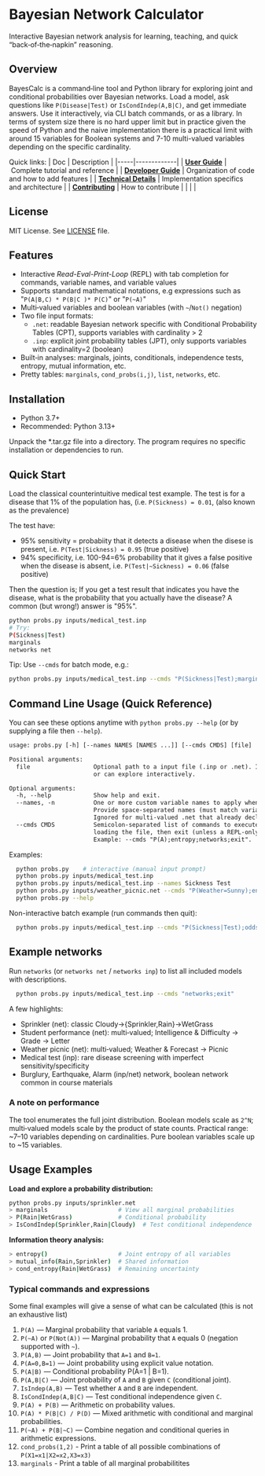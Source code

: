 # Bayesian Network Calculator

Interactive Bayesian network analysis for learning, teaching, and quick “back‑of‑the‑napkin” reasoning.


## Overview

BayesCalc is a command‑line tool and Python library for exploring joint and conditional probabilities over Bayesian networks. Load a model, ask questions like `P(Disease|Test)` or `IsCondIndep(A,B|C)`, and get immediate answers. Use it interactively, via CLI batch commands, or as a library.
In terms of system size there is no hard upper limit but in practice given the speed of Python and the naive implementation there is a practical limit with around 15 variables for Boolean systems and 7-10 multi-valued variables depending on the specific cardinality.

Quick links:
| Doc | Description |
|-----|-------------|
| **[User Guide](docs/Userguide.md)**  | Complete tutorial and reference |
| **[ Developer Guide](docs/DEVELOPER_GUIDE.md)** |  Organization of code and how to add features |
| **[ Technical Details](docs/ARCHITECTURE.md)** | Implementation specifics and architecture |
| **[ Contributing](CONTRIBUTING.md)** | How to contribute |
| | |


## License

MIT License. See [LICENSE](LICENSE) file.


## Features

- Interactive *Read-Eval-Print-Loop* (REPL) with tab completion for commands, variable names, and variable values
- Supports standard mathematical notations, e.g expressions such as "`P(A|B,C) * P(B|C )* P(C)`" or "`P(~A)`"
- Multi‑valued variables and boolean variables (with `~`/`Not()` negation)
- Two file input formats:
  - `.net`: readable Bayesian network specific with Conditional Probability Tables (CPT), supports variables with cardinality > 2
  - `.inp`: explicit joint probability tables (JPT), only supports variables with cardinality=2 (boolean)
- Built‑in analyses: marginals, joints, conditionals, independence tests, entropy, mutual information, etc.
- Pretty tables: `marginals`, `cond_probs(i,j)`, `list`, `networks`, etc.

## Installation

- Python 3.7+
- Recommended: Python 3.13+

Unpack the *.tar.gz file into a directory. The program requires no specific installation or dependencies to run. 


## Quick Start

Load the classical counterintuitive medical test example. The test is for a disease that 1% of the population has, (i.e. `P(Sickness) = 0.01`, (also known as the prevalence)

The test have:
- 95% sensitivity = probabiity that it detects a disease when the disese is present, i.e. `P(Test|Sickness) = 0.95` (true positive)
- 94% specificity, i.e. 100-94=6% probability that it gives a false positive when the disease is absent, i.e. `P(Test|~Sickness) = 0.06` (false positive)

Then the question is; If you get a test result that indicates you have the disease, what is the probability that you actually have the disease? A common (but wrong!) answer is "95%".


```bash
python probs.py inputs/medical_test.inp
# Try:
P(Sickness|Test)
marginals
networks net
```

Tip: Use `--cmds` for batch mode, e.g.:
```bash
python probs.py inputs/medical_test.inp --cmds "P(Sickness|Test);marginals;exit"
```

## Command Line Usage (Quick Reference)

You can see these options anytime with `python probs.py --help` (or by supplying a file then `--help`). 

```txt
usage: probs.py [-h] [--names NAMES [NAMES ...]] [--cmds CMDS] [file]

Positional arguments:
  file                  Optional path to a input file (.inp or .net). If omitted  you'll be prompted 
                        or can explore interactively.

Optional arguments:
  -h, --help            Show help and exit.
  --names, -n           One or more custom variable names to apply when loading a joint table (.inp). 
                        Provide space-separated names (must match variable count). 
                        Ignored for multi-valued .net that already declare variables.
  --cmds CMDS           Semicolon-separated list of commands to execute non-interactively after 
                        loading the file, then exit (unless a REPL-only command requires interaction). 
                        Example: --cmds "P(A);entropy;networks;exit".
```

Examples:

```bash
  python probs.py    # interactive (manual input prompt)
  python probs.py inputs/medical_test.inp
  python probs.py inputs/medical_test.inp --names Sickness Test
  python probs.py inputs/weather_picnic.net --cmds "P(Weather=Sunny);entropy;exit"
  python probs.py --help
```

Non-interactive batch example (run commands then quit):
```bash
  python probs.py inputs/medical_test.inp --cmds "P(Sickness|Test);odds_ratio(Sickness,Test);exit"
```



## Example networks

Run `networks` (or `networks net` / `networks inp`) to list all included models with descriptions. 

```bash
  python probs.py inputs/medical_test.inp --cmds "networks;exit"
```

A few highlights:
- Sprinkler (net): classic Cloudy→{Sprinkler,Rain}→WetGrass
- Student performance (net): multi‑valued; Intelligence & Difficulty → Grade → Letter
- Weather picnic (net): multi‑valued; Weather & Forecast → Picnic
- Medical test (inp): rare disease screening with imperfect sensitivity/specificity
- Burglury, Earthquake, Alarm (inp/net) network, boolean network common in course materials


### A note on performance

The tool enumerates the full joint distribution. Boolean models scale as `2^N`; multi‑valued models scale by the product of state counts. 
Practical range: ~7–10 variables depending on cardinalities. Pure boolean variables scale up to ~15 variables.


## Usage Examples

**Load and explore a probability distribution:**
```bash
python probs.py inputs/sprinkler.net
> marginals                    # View all marginal probabilities
> P(Rain|WetGrass)             # Conditional probability
> IsCondIndep(Sprinkler,Rain|Cloudy)  # Test conditional independence
```

**Information theory analysis:**
```bash
> entropy()                    # Joint entropy of all variables
> mutual_info(Rain,Sprinkler)  # Shared information
> cond_entropy(Rain|WetGrass)  # Remaining uncertainty
```

### Typical commands and expressions

Some final examples will give a sense of what can be calculated (this is not an exhaustive list)

1. `P(A)` — Marginal probability that variable `A` equals 1.
2. `P(~A)` or `P(Not(A))` — Marginal probability that `A` equals 0 (negation supported with `~`).
3. `P(A,B)` — Joint probability that `A=1` and `B=1`.
4. `P(A=0,B=1)` — Joint probability using explicit value notation.
5. `P(A|B)` — Conditional probability P(A=1 | B=1).
6. `P(A,B|C)` — Joint probability of `A` and `B` given `C` (conditional joint).
7. `IsIndep(A,B)` — Test whether `A` and `B` are independent.
8. `IsCondIndep(A,B|C)` — Test conditional independence given `C`.
9. `P(A) + P(B)` — Arithmetic on probability values.
10. `P(A) * P(B|C) / P(D)` — Mixed arithmetic with conditional and marginal probabilities.
11. `P(~A) + P(B|~C)` — Combine negation and conditional queries in arithmetic expressions.
12. `cond_probs(1,2)` - Print a table of all possible combinations of `P(X1=x1|X2=x2,X3=x3)`
13. `marginals` - Print a table of all marginal probabilitites